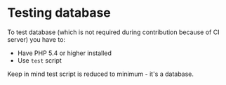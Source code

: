 # Testing database
To test database (which is not required during contribution because of CI server) you have to:
  * Have PHP 5.4 or higher installed
  * Use `test` script

Keep in mind test script is reduced to minimum - it's a database.
